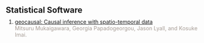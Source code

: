 <h1 id="software"></h1>

<h2 style="margin: 60px 0px 10px;">Statistical Software</h2>

<ol style="margin:0 0 5px;">
  <li><a href="https://github.com/mmukaigawara/geocausal">geocausal: Causal inference with spatio-temporal data</a><br>
  <font color="#a79d96">Mitsuru Mukaigawara, Georgia Papadogeorgou, Jason Lyall, and Kosuke Imai.</font></li>
</ol>


<!-- {% for link in site.data.software.main %}

<li>
<div class="pub-row">
  <div class="col-sm-3 abbr" style="position: relative;padding-right: 15px;padding-left: 15px;">
    {% if link.image %} 
    <img src="{{ link.image }}" style="width=10%;">
    {% endif %}
  </div>
  <div class="col-sm-9" style="position: relative;padding-right: 15px;padding-left: 20px;">
      <div class="title"><a href="{{ link.pdf }}">{{ link.title }}</a></div>
      <div class="author">{{ link.authors }}</div>
      <div class="periodical"><em>{{ link.conference }}</em>
      </div>
    <div class="links">
      {% if link.pdf %} 
      <a href="{{ link.pdf }}" class="btn btn-sm z-depth-0" role="button" target="_blank" style="font-size:12px;">PDF</a>
      {% endif %}
      {% if link.code %} 
      <a href="{{ link.code }}" class="btn btn-sm z-depth-0" role="button" target="_blank" style="font-size:12px;">Code</a>
      {% endif %}
      {% if link.page %} 
      <a href="{{ link.page }}" class="btn btn-sm z-depth-0" role="button" target="_blank" style="font-size:12px;">Project Page</a>
      {% endif %}
    </div>
  </div>
</div>
</li>

<br>

{% endfor %}

</ol>
</div>
-->
